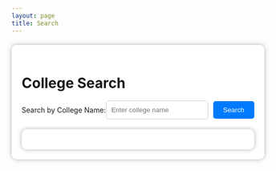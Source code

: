```yaml
---
layout: page
title: Search
---
```


<html lang="en">
<head>
    <meta charset="UTF-8">
    <meta name="viewport" content="width=device-width, initial-scale=1.0">
    <link rel="stylesheet" href="assets/common/css/style.css">
    <style>
        /* Search container */
        .container {
            max-width: 800px;
            margin: 20px auto;
            padding: 20px;
            background-color: white;
            box-shadow: 0 0 10px rgba(0, 0, 0, 0.3);
            border-radius: 10px;
            overflow: hidden;
        }
        /* Search form */
        #searchForm {
            display: flex;
            justify-content: center;
            align-items: center;
            margin-bottom: 20px;
        }
        #searchInput {
            flex: 1;
            padding: 10px;
            border: 1px solid #ccc;
            border-radius: 5px;
        }
        #searchButton {
            background-color: #007bff;
            color: white;
            border: none;
            border-radius: 5px;
            padding: 10px 20px;
            margin-left: 10px;
            cursor: pointer;
        }
        #searchButton:hover {
            background-color: #0056b3;
        }
        /* Search results */
        #searchResults {
            background-color: white;
            border-radius: 10px;
            box-shadow: 0 0 10px rgba(0, 0, 0, 0.3);
            padding: 20px;
        }
        .searchResult {
            margin-bottom: 10px;
            padding: 10px;
            border-bottom: 1px solid #ccc;
        }
        .searchResult:last-child {
            border-bottom: none;
        }
        .searchResult h3 {
            margin: 0;
            color: #007bff;
        }
        .searchResult p {
            margin-top: 5px;
            color: #666;
        }
    </style>
    <title>College Search</title>
</head>
<body>
    <div class="container">
        <h1>College Search</h1>
        <form id="searchForm">
            <label for="searchInput">Search by College Name: </label>
            <input type="text" id="searchInput" name="searchInput" placeholder="Enter college name">
            <button id="searchButton" type="submit">Search</button>
        </form>
        <div id="searchResults">
            <!-- Search results will be displayed here -->
        </div>
    </div>
    <script>
        document.addEventListener("DOMContentLoaded", function() {
            const requestOptions = {
                method: "GET",
                redirect: "follow"
            };
            fetch("http://127.0.0.1:8199/dataList", requestOptions)
                .then((response) => response.json()) // Parse the response as JSON
                .then((result) => {
                    colleges = result; // Assuming result is an array of colleges
                    updateSelectedColleges();
                })
                .catch((error) => console.error(error));
            function addToList(college) {
                var storedList = JSON.parse(localStorage.getItem('selectedSchools')) || [];
                storedList.push(college);
                localStorage.setItem('selectedSchools', JSON.stringify(storedList));
                updateSelectedColleges();
            }
            function updateSelectedColleges() {
                var selectedCollegesList = document.getElementById("selected");
                if (!selectedCollegesList) return; // Check if the element exists
                selectedCollegesList.innerHTML = ""; // Clear previous list
                var storedList = JSON.parse(localStorage.getItem('selectedSchools')) || [];
                storedList.forEach(function(college) {
                    var listItem = document.createElement("li");
                    listItem.textContent = college;
                    selectedCollegesList.appendChild(listItem);
                });
            }
            var searchForm = document.getElementById("searchForm");
            searchForm.addEventListener("submit", function(event) {
                event.preventDefault(); // Prevent the form from submitting
                var searchTerm = document.getElementById("searchInput").value.toLowerCase();
                var filteredColleges = colleges.filter(function(college) {
                    return college.name.toLowerCase().includes(searchTerm);
                });
                displaySearchResults(filteredColleges);
            });
            function displaySearchResults(results) {
                var searchResults = document.getElementById("searchResults");
                searchResults.innerHTML = ""; // Clear previous search results
                if (results.length === 0) {
                    searchResults.innerHTML = "<p>No results found</p>";
                    return;
                }
                results.forEach(function(college) {
                    var resultElement = document.createElement("div");
                    resultElement.classList.add("searchResult");
                    var heading = document.createElement("h3");
                    heading.textContent = college.name;
                    resultElement.appendChild(heading);
                    var location = document.createElement("p");
                    location.textContent = "Location: " + college.city + ", " + college.state;
                    resultElement.appendChild(location);
                    // Add button to add to list
                    var addButton = document.createElement("button");
                    addButton.textContent = "Add to List";
                    addButton.onclick = function() {
                        addToList(college.name); // Passing college name to addToList function
                    };
                    resultElement.appendChild(addButton);
                    searchResults.appendChild(resultElement);
                });
            }
        });
    </script>
</body>
</html>